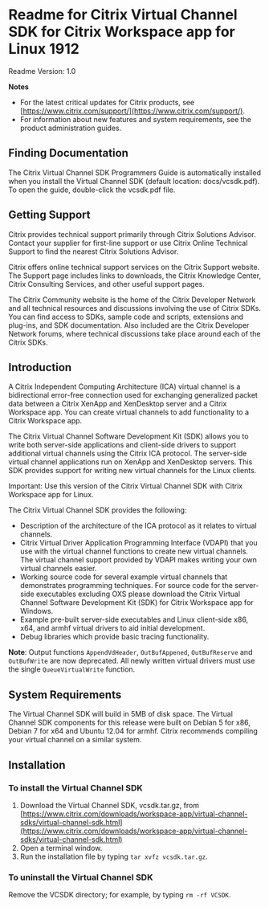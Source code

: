 # Readme for Citrix Virtual Channel SDK for Citrix Workspace app for Linux 1912

Readme Version: 1.0 

**Notes**

* For the latest critical updates for Citrix products, see [https://www.citrix.com/support/](https://www.citrix.com/support/). 
* For information about new features and system requirements, see the product administration guides. 

## Finding Documentation 

The Citrix Virtual Channel SDK Programmers Guide is automatically installed when you install the Virtual Channel SDK (default location: docs/vcsdk.pdf). To open the guide, double-click the vcsdk.pdf file. 

## Getting Support 

Citrix provides technical support primarily through Citrix Solutions Advisor. Contact your supplier for first-line support or use Citrix Online Technical Support to find the nearest Citrix Solutions Advisor. 

Citrix offers online technical support services on the Citrix Support website. The Support page includes links to downloads, the Citrix Knowledge Center, Citrix Consulting Services, and other useful support pages. 

The Citrix Community website is the home of the Citrix Developer Network and all technical resources and discussions involving the use of Citrix SDKs. You can find access to SDKs, sample code and scripts, extensions and plug-ins, and SDK documentation. Also included are the Citrix Developer Network forums, where technical discussions take place around each of the Citrix SDKs. 

## Introduction 

A Citrix Independent Computing Architecture (ICA) virtual channel is a bidirectional error-free connection used for exchanging generalized packet data between a Citrix XenApp and XenDesktop server and a Citrix Workspace app. You can create virtual channels to add functionality to a Citrix Workspace app. 

The Citrix Virtual Channel Software Development Kit (SDK) allows you to write both server-side applications and client-side drivers to support additional virtual channels using the Citrix ICA protocol. The server-side virtual channel applications run on XenApp and XenDesktop servers. This SDK provides support for writing new virtual channels for the Linux clients. 

Important: Use this version of the Citrix Virtual Channel SDK with Citrix Workspace app for Linux. 

The Citrix Virtual Channel SDK provides the following: 

* Description of the architecture of the ICA protocol as it relates to virtual channels. 
* Citrix Virtual Driver Application Programming Interface (VDAPI) that you use with the virtual channel functions to create new virtual channels. The virtual channel support provided by VDAPI makes writing your own virtual channels easier. 
* Working source code for several example virtual channels that demonstrates programming techniques. For source code for the server-side executables excluding OXS please download the Citrix Virtual Channel Software Development Kit (SDK) for Citrix Workspace app for Windows.
* Example pre-built server-side executables and Linux client-side x86, x64, and armhf virtual drivers to aid initial development. 
* Debug libraries which provide basic tracing functionality. 

**Note**: Output functions `AppendVdHeader`, `OutBufAppened`, `OutBufReserve` and `OutBufWrite` are now deprecated. All newly written virtual drivers must use the single `QueueVirtualWrite` function.

## System Requirements
 
The Virtual Channel SDK will build in 5MB of disk space. The Virtual Channel SDK components for this release were built on Debian 5 for x86, Debian 7 for x64 and Ubuntu 12.04 for armhf. Citrix recommends compiling your virtual channel on a similar system. 

## Installation 

### To install the Virtual Channel SDK 

1.	Download the Virtual Channel SDK, vcsdk.tar.gz, from  
[https://www.citrix.com/downloads/workspace-app/virtual-channel-sdks/virtual-channel-sdk.html](https://www.citrix.com/downloads/workspace-app/virtual-channel-sdks/virtual-channel-sdk.html)
2.	Open a terminal window.
3.	Run the installation file by typing `tar xvfz vcsdk.tar.gz`. 

### To uninstall the Virtual Channel SDK 

Remove the VCSDK directory; for example, by typing `rm -rf VCSDK`. 






